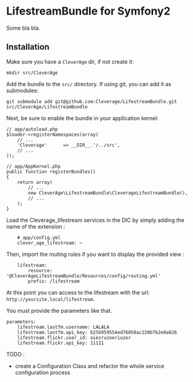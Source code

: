 LifestreamBundle for Symfony2
=============

Some bla bla.

Installation
-------

Make sure you have a `CleverAge` dir, if not create it:

    mkdir src/CleverAge

Add the bundle to the `src/` directory. If using
git, you can add it as submodules:

    git submodule add git@github.com:Cleverage/LifestreamBundle.git src/CleverAge/LifestreamBundle

Next, be sure to enable the bundle in your application kernel:

    // app/autoload.php
    $loader->registerNamespaces(array(
        // ...
        'Cleverage'      => __DIR__.'/../src',
        // ...
    ));

    // app/AppKernel.php
    public function registerBundles()
    {
        return array(
            // ...
            new CleverAge\LifestreamBundle\CleverageLifestreamBundle(),
            // ...
        );
    }

Load the Cleverage_lifestream services in the DIC by simply adding the name of the extension :

        # app/config.yml
        clever_age_lifestream: ~

Then, import the routing rules if you want to display the provided view :

        lifestream:
            resource: '@CleverAgeLifestreamBundle/Resources/config/routing.yml'
            prefix: /lifestream

At this point you can access to the lifestream with the url: `http://yoursite.local/lifestream`.


You must provide the parameters like that.

    parameters:
        lifestream.lastfm.username: LALALA
        lifestream.lastfm.api_key: b25b959554ed76058ac220b7b2e0a026
        lifestream.flickr.user_id: oiezruzoeriuzer
        lifestream.flickr.api_key: 11111

TODO :

- create a Configuration Class and refactor the whole service configuration process